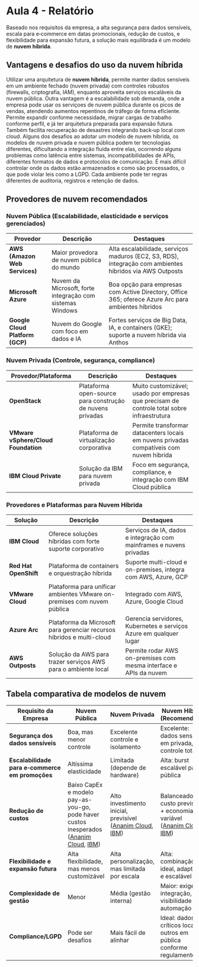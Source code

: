 # Aula 4 - Relatório

Baseado nos requisitos da empresa, a alta segurança para dados sensíveis, escala para e‑commerce em datas promocionais, redução de custos, e flexibilidade para expansão futura, a solução mais equilibrada é um modelo de **nuvem híbrida**.
## Vantagens e desafios do uso da nuvem híbrida
Utilizar uma arquitetura de **nuvem híbrida**, permite manter dados sensíveis em um ambiente fechado (nuvem privada) com controles robustos (firewalls, criptografia, IAM), enquanto aproveita serviços escaláveis da nuvem pública. Outra vantagem é a escalabilidade sob demanda, onde a empresa pode usar os serviçoes de nuvem pública durante os picos de vendas, atendendo aumentos repentinos de tráfego de forma eficiente. Permite expandir conforme necessidade, migrar cargas de trabalho conforme perfil, e já ter arquitetura preparada para expansão futura. Também facilita recuperação de desastres integrando back‑up local com cloud. Alguns dos desafios ao adotar um modelo de nuvem hibrida, os modelos de nuvem privada e nuvem pública podem ter tecnologias diferentes, dificultando a integração fluida entre elas, ocorrendo alguns problemas como latência entre sistemas, incompatibilidades de APIs, diferentes formatos de dados e protocolos de comunicação. É mais difícil controlar onde os dados estão armazenados e como são processados, o que pode violar leis como a LGPD. Cada ambiente pode ter regras diferentes de auditoria, registros e retenção de dados.

## Provedores de nuvem recomendados

### Nuvem Pública (Escalabilidade, elasticidade e serviços gerenciados)
| Provedor                        | Descrição                                                 | Destaques                                                                                                |
| ------------------------------- | --------------------------------------------------------- | -------------------------------------------------------------------------------------------------------- |
| **AWS (Amazon Web Services)**   | Maior provedora de nuvem pública do mundo                 | Alta escalabilidade, serviços maduros (EC2, S3, RDS), integração com ambientes híbridos via AWS Outposts |
| **Microsoft Azure**             | Nuvem da Microsoft, forte integração com sistemas Windows | Boa opção para empresas com Active Directory, Office 365; oferece Azure Arc para ambientes híbridos      |
| **Google Cloud Platform (GCP)** | Nuvem do Google com foco em dados e IA                    | Fortes serviços de Big Data, IA, e containers (GKE); suporte a nuvem híbrida via Anthos                  |

### Nuvem Privada (Controle, segurança, compliance)
| Provedor/Plataforma                 | Descrição                                                 | Destaques                                                                                  |
| ----------------------------------- | --------------------------------------------------------- | ------------------------------------------------------------------------------------------ |
| **OpenStack**                       | Plataforma open-source para construção de nuvens privadas | Muito customizável; usado por empresas que precisam de controle total sobre infraestrutura |
| **VMware vSphere/Cloud Foundation** | Plataforma de virtualização corporativa                   | Permite transformar datacenters locais em nuvens privadas compatíveis com nuvem híbrida    |
| **IBM Cloud Private**               | Solução da IBM para nuvem privada                         | Foco em segurança, compliance, e integração com IBM Cloud pública                          |

### Provedores e Plataformas para Nuvem Híbrida
| Solução               | Descrição                                                               | Destaques                                                           |
| --------------------- | ----------------------------------------------------------------------- | ------------------------------------------------------------------- |
| **IBM Cloud**         | Oferece soluções híbridas com forte suporte corporativo                 | Serviços de IA, dados e integração com mainframes e nuvens privadas |
| **Red Hat OpenShift** | Plataforma de containers e orquestração híbrida                         | Suporte multi-cloud e on-premises, integra com AWS, Azure, GCP      |
| **VMware Cloud**      | Plataforma para unificar ambientes VMware on-premises com nuvem pública | Integrado com AWS, Azure, Google Cloud                              |
| **Azure Arc**         | Plataforma da Microsoft para gerenciar recursos híbridos e multi-cloud  | Gerencia servidores, Kubernetes e serviços Azure em qualquer lugar  |
| **AWS Outposts**      | Solução da AWS para trazer serviços AWS para o ambiente local           | Permite rodar AWS on-premises com mesma interface e APIs da nuvem   |

## Tabela comparativa de modelos de nuvem

| Requisito da Empresa                            | Nuvem Pública                                                                                   | Nuvem Privada                                                       | Nuvem Híbrida (Recomendada)                                                    |
| ----------------------------------------------- | ----------------------------------------------------------------------------------------------- | ------------------------------------------------------------------- | ------------------------------------------------------------------------------ |
| **Segurança dos dados sensíveis**               | Boa, mas menor controle                                                                         | Excelente controle e isolamento                                     | Excelente: dados sensíveis em privada, controle total                          |
| **Escalabilidade para e‑commerce em promoções** | Altíssima elasticidade                                                                          | Limitada (depende de hardware)                                      | Alta: burst escalável para pública                                             |
| **Redução de custos**                           | Baixo CapEx e modelo pay-as-you-go, pode haver custos inesperados ([Ananim Cloud][1], [IBM][2]) | Alto investimento inicial, previsível ([Ananim Cloud][1], [IBM][3]) | Balanceado: custo previsível + economia variável ([Ananim Cloud][1], [IBM][4]) |
| **Flexibilidade e expansão futura**             | Alta flexibilidade, mas menos customizável                                                      | Alta personalização, mas limitada por escala                        | Alta: combinação ideal, adaptável e escalável                                  |
| **Complexidade de gestão**                      | Menor                                                                                           | Média (gestão interna)                                              | Maior: exige integração, visibilidade e automação                              |
| **Compliance/LGPD**                             | Pode ser desafios                                                                               | Mais fácil de alinhar                                               | Ideal: dados críticos locais, outros em pública conforme regulamento           |

[1]: https://www.ananim.com.br/post/nuvem-p%C3%BAblica-privada-ou-h%C3%ADbrida-como-escolher-o-modelo-ideal-para-seu-neg%C3%B3cio?utm_source=chatgpt.com "Nuvem Pública, Privada ou Híbrida? Como escolher o modelo ideal para seu negócio"
[2]: https://www.ibm.com/br-pt/think/topics/public-cloud-vs-private-cloud-vs-hybrid-cloud?utm_source=chatgpt.com "Nuvem pública vs. nuvem privada vs. nuvem híbrida | IBM"
[3]: https://www.ibm.com/br-pt/think/insights/private-cloud-advantages-disadvantages?utm_source=chatgpt.com "Vantagens e desvantagens da nuvem privada | IBM"
[4]: https://www.ibm.com/br-pt/think/insights/hybrid-cloud-advantages-disadvantages?utm_source=chatgpt.com "Vantagens e desvantagens da nuvem híbrida | IBM"
